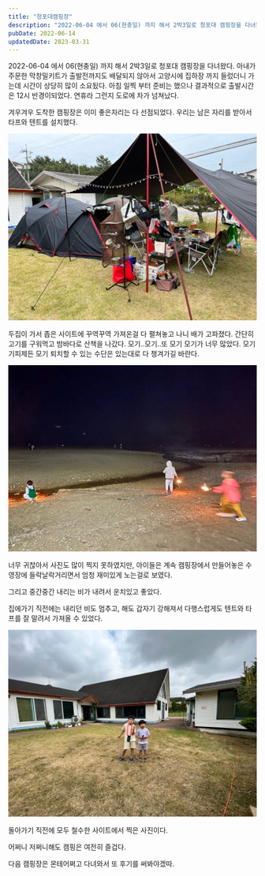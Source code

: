 ```yaml
---
title: "청포대캠핑장"
description: "2022-06-04 에서 06(현충일) 까지 해서 2박3일로 청포대 캠핑장을 다녀왔다. 아내가 주문한 막창밀키트가 출발전까지도 배달되지 않아서 고양시에 집하장 까지 들렀더니 가는데 시간이 상당히 많이 소요됬다. 아침 일찍 부터 준비는 했으나 결과적으로 출발시간은 12시 반경이되었다. 연휴라 그런지 도로에 차가 넘쳐났다."
pubDate: 2022-06-14
updatedDate: 2023-03-31
---
```


2022-06-04 에서 06(현충일) 까지 해서 2박3일로 청포대 캠핑장을 다녀왔다. 아내가 주문한 막창밀키트가 출발전까지도 배달되지 않아서 고양시에 집하장 까지 들렀더니 가는데 시간이 상당히 많이 소요됬다. 아침 일찍 부터 준비는 했으나 결과적으로 출발시간은 12시 반경이되었다. 연휴라 그런지 도로에 차가 넘쳐났다.

겨우겨우 도착한 캠핑장은 이미 좋은자리는 다 선점되었다. 우리는 남은 자리를 받아서 타프와 텐트를 설치했다.

![](/content/images/2022/06/4CA61787-E725-491A-98C1-F1E5BCB8BC22_1_105_c.jpeg)

두집이 가서 좁은 사이트에 꾸역꾸역 가져온걸 다 펼쳐놓고 나니 배가 고파졌다. 간단히 고기를 구워먹고 밤바다로 산책을 나갔다. 모기..모기..또 모기 모기가 너무 많았다. 모기 기피제든 모기 퇴치할 수 있는 수단은 있는대로 다 챙겨가길 바란다.

![](/content/images/2022/06/97C9AFCF-0ECF-4B27-9627-28FAD93D168A_1_105_c.jpeg)

너무 귀찮아서 사진도 많이 찍지 못하였지만, 아이들은 계속 캠핑장에서 만들어놓은 수영장에 들락날락거리면서 엄청 재미있게 노는걸로 보였다.

그리고 중간중간 내리는 비가 내려서 운치있고 좋았다.

집에가기 직전에는 내리던 비도 멈추고, 해도 갑자기 강해져서 다행스럽게도 텐트와 타프를 잘 말려서 가져올 수 있었다.

![](/content/images/2022/06/A28628B2-A211-46C9-AC16-8964274B27FA_1_105_c.jpeg)

돌아가기 직전에 모두 철수한 사이트에서 찍은 사진이다.

어쩌니 저쩌니해도 캠핑은 여전히 즐겁다.

다음 캠핑장은 몬테어쩌고 다녀와서 또 후기를 써봐야겠따.
